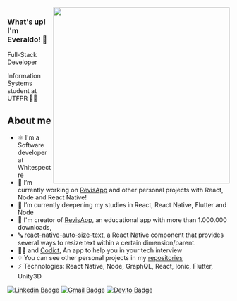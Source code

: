<img align="right" width="400" height="400" src="https://i.imgur.com/wFsxG1B.png">

### What's up! I'm Everaldo! 👋

Full-Stack Developer

Information Systems student at UTFPR 👨‍💻

## About me
- ⚛️  I'm a Software developer at Whitespectre
- 🔭 I’m currently working on [RevisApp](https://play.google.com/store/apps/details?id=com.klawapps.revisapp&hl) and other personal projects with React, Node and React Native!
- 🌱 I’m currently deepening my studies in React, React Native, Flutter and Node
- 🧠 I'm creator of [RevisApp](https://play.google.com/store/apps/details?id=com.klawapps.revisapp&hl), an educational app with more than 1.000.000 downloads,
- 🔤 [react-native-auto-size-text](https://github.com/juniorklawa/react-native-auto-size-text), a React Native component that provides several ways to resize text within a certain dimension/parent.
- 👨‍💻 and [Codict](https://play.google.com/store/apps/details?id=com.codict), An app to help you in your tech interview
- 💡 You can see other personal projects in my [repositories](https://github.com/juniorklawa)
-  ⚡ Technologies: React Native, Node, GraphQL, React, Ionic, Flutter, Unity3D


[![Linkedin Badge](https://img.shields.io/badge/LinkedIn-0077B5?style=for-the-badge&logo=linkedin&logoColor=white)](https://www.linkedin.com/in/everaldojuniorklawa/)
[![Gmail Badge](https://img.shields.io/badge/Gmail-D14836?style=for-the-badge&logo=gmail&logoColor=white)](mailto:juniorklawa10@gmail.com)
[![Dev.to Badge](https://img.shields.io/badge/dev.to-0A0A0A?style=for-the-badge&logo=dev.to&logoColor=white)](https://dev.to/juniorklawa)
 


	
